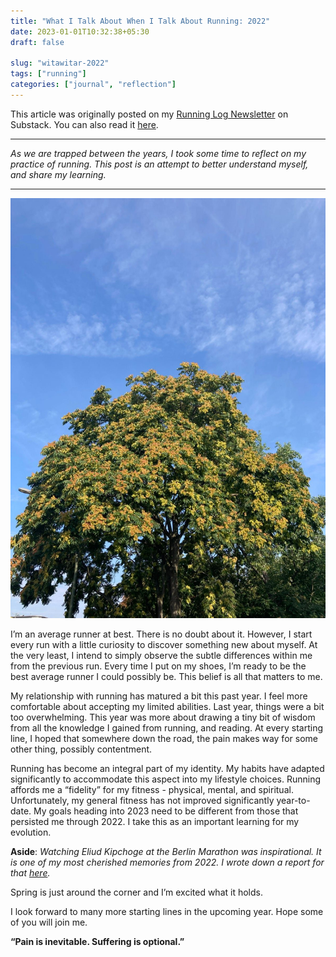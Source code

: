 ```yaml
---
title: "What I Talk About When I Talk About Running: 2022"
date: 2023-01-01T10:32:38+05:30
draft: false

slug: "witawitar-2022" 
tags: ["running"]
categories: ["journal", "reflection"]
---
```


This article was originally posted on my [Running Log Newsletter](https://runnerblues.substack.com/) on Substack. You can also read it [here](https://open.substack.com/pub/runnerblues/p/what-i-talk-about-when-i-talk-about-15f?r=4vzb5&utm_campaign=post&utm_medium=web).

---

*As we are trapped between the years, I took some time to reflect on my practice of running. This post is an attempt to better understand myself, and share my learning.*

---

![August in Berlin](cover.jpg 'August in Berlin')

I’m an average runner at best. There is no doubt about it. However, I start every run with a little curiosity to discover something new about myself. At the very least, I intend to simply observe the subtle differences within me from the previous run. Every time I put on my shoes, I’m ready to be the best average runner I could possibly be. This belief is all that matters to me.

My relationship with running has matured a bit this past year. I feel more comfortable about accepting my limited abilities. Last year, things were a bit too overwhelming. This year was more about drawing a tiny bit of wisdom from all the knowledge I gained from running, and reading. At every starting line, I hoped that somewhere down the road, the pain makes way for some other thing, possibly contentment.

Running has become an integral part of my identity. My habits have adapted significantly to accommodate this aspect into my lifestyle choices. Running affords me a “fidelity” for my fitness - physical, mental, and spiritual. Unfortunately, my general fitness has not improved significantly year-to-date. My goals heading into 2023 need to be different from those that persisted me through 2022. I take this as an important learning for my evolution.

**Aside**: *Watching Eliud Kipchoge at the Berlin Marathon was inspirational. It is one of my most cherished memories from 2022. I wrote down a report for that [here](https://open.substack.com/pub/runnerblues/p/berlin-marathon-2022?r=4vzb5&utm_campaign=post&utm_medium=web).*

Spring is just around the corner and I’m excited what it holds.

I look forward to many more starting lines in the upcoming year.
Hope some of you will join me.

**“Pain is inevitable. Suffering is optional.”**
